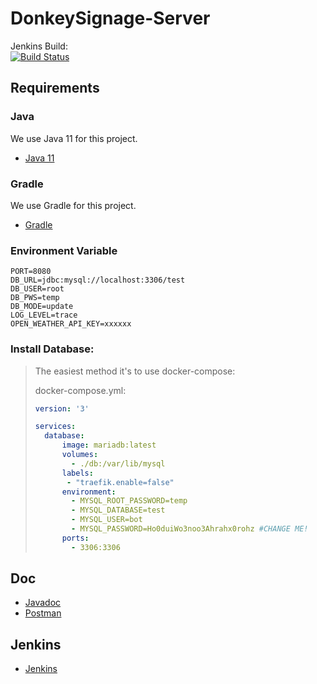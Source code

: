 # DonkeySignage-Server

Jenkins Build:<br/>
[![Build Status](https://jenkins.donkeysignage.imerir.org/buildStatus/icon?job=DonkeySignage-Server%2Fmaster)](https://jenkins.donkeysignage.imerir.org/job/DonkeySignage-Server/job/master/)

## Requirements

### Java
We use Java 11 for this project.
- [Java 11](https://jdk.java.net/11/)

### Gradle

We use Gradle for this project.
- [Gradle](https://gradle.org/install/)

### Environment Variable
```
PORT=8080
DB_URL=jdbc:mysql://localhost:3306/test
DB_USER=root
DB_PWS=temp
DB_MODE=update
LOG_LEVEL=trace
OPEN_WEATHER_API_KEY=xxxxxx
```


### Install Database:
 
> The easiest method it's to use docker-compose:
> 
> docker-compose.yml:
> ```YAML
> version: '3'
> 
> services:
>   database:
>       image: mariadb:latest
>       volumes:
>         - ./db:/var/lib/mysql
>       labels:
>        - "traefik.enable=false"
>       environment:
>         - MYSQL_ROOT_PASSWORD=temp
>         - MYSQL_DATABASE=test
>         - MYSQL_USER=bot
>         - MYSQL_PASSWORD=Ho0duiWo3noo3Ahrahx0rohz #CHANGE ME!
>       ports:
>         - 3306:3306
>```

## Doc
- [Javadoc](https://jenkins.donkeysignage.imerir.org/job/DonkeySignage-Server/job/master/Javadoc/)
- [Postman](https://documenter.getpostman.com/view/4264362/S11NMH17)

## Jenkins
- [Jenkins](https://jenkins.donkeysignage.imerir.org)
